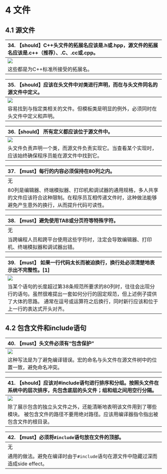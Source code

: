 # 4 文件

## 4.1 源文件

| 34. 【should】C++头文件的拓展名应该是.h或.hpp，源文件的拓展名应该是.c++（推荐）、.C、.cc或.cpp。 |
| :--- |
| ![](https://github.com/Guoning-Chen/Cpp-Programming-Style-Guideline/tree/ea9f299fc53f099f8320b15fe672ea60f3e07766/gitbook/figure/34.png) |
| 这些都是为C++标准所接受的拓展名。 |

| 35. 【should】应该在头文件中对类进行声明，而在与头文件同名的源文件中定义。 |
| :--- |
| ![](https://github.com/Guoning-Chen/Cpp-Programming-Style-Guideline/tree/ea9f299fc53f099f8320b15fe672ea60f3e07766/gitbook/figure/35.png) |
| 容易找到与指定类相关的文件。但模板类是明显的例外，必须同时在头文件中定义和声明。 |

| 36.【should】 所有定义都应该位于源文件中。 |
| :--- |
| ![](https://github.com/Guoning-Chen/Cpp-Programming-Style-Guideline/tree/ea9f299fc53f099f8320b15fe672ea60f3e07766/gitbook/figure/36.png) |
| 头文件负责声明一个类，而源文件负责实现它。当查看某个实现时，应该始终确保程序员能在源文件中找到它。 |

| 37. 【must】每行的内容必须保持在80列之内。 |
| :--- |
| 无 |
| 80列是编辑器、终端模拟器、打印机和调试器的通用规格，多人共享的文件应该符合这种限制。在程序员互相传递文件时，这种做法能够避免产生意外的换行，从而提升代码可读性。 |

| 38. 【must】避免使用TAB或分页符等特殊字符。 |
| :--- |
| 无 |
| 当跨编程人员和跨平台使用这些字符时，注定会导致编辑器、打印机、终端模拟器和调试器出错。 |

| 39. 【must】 如果一行代码太长而被迫换行，换行处必须清楚地表示出不完整性。\[1\] |
| :--- |
| ![](https://github.com/Guoning-Chen/Cpp-Programming-Style-Guideline/tree/ea9f299fc53f099f8320b15fe672ea60f3e07766/gitbook/figure/39.png) |
| 当某个语句的长度超过第38条规范所要求的80列时，往往会出现分行的语句。虽然很难提出一套如何分行的固定规范，但上述例子提供了大体的思路。 通常在逗号或运算符之后换行，同时新行应该和位于上一行的表达式开头对齐。 |

## 4.2 包含文件和include语句

| 40. 【must】头文件必须有“包含保护” |
| :--- |
| ![](https://github.com/Guoning-Chen/Cpp-Programming-Style-Guideline/tree/ea9f299fc53f099f8320b15fe672ea60f3e07766/gitbook/figure/40.png) |
| 这种写法是为了避免编译错误。宏的命名与头文件在源文件树中的位置一致，避免命名冲突。 |

| 41. 【should】应该对\#include语句进行排序和分组。按照头文件在系统中的层次排序，先包含底层的头文件；组和组之间用空行分隔。 |
| :--- |
| ![](https://github.com/Guoning-Chen/Cpp-Programming-Style-Guideline/tree/ea9f299fc53f099f8320b15fe672ea60f3e07766/gitbook/figure/41.png) |
| 除了展示包含的独立头文件之外，还能清晰地表明该文件用到了哪些模块。 被包含文件的路径不要用绝对路径。应该用编译器指令指出被包含文件的根目录。 |

| 42. 【must】必须将`#include`语句放在文件的顶部。 |
| :--- |
| 无 |
| 通用的做法。避免在编译时由于`#include`语句在源文件中隐藏过深而造成side effect。 |

